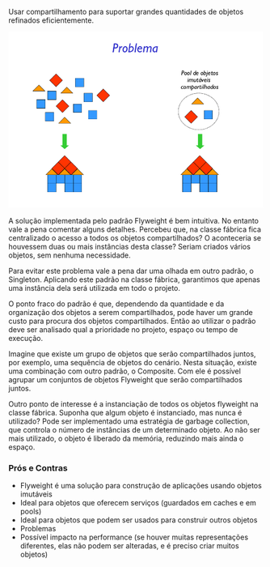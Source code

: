Usar compartilhamento para suportar grandes quantidades
de objetos refinados eficientemente.

![alt text](problem_solution.png)

A solução implementada pelo padrão Flyweight é bem intuitiva. No entanto vale a pena comentar alguns detalhes. Percebeu que, na classe fábrica fica centralizado o acesso a todos os objetos compartilhados? O aconteceria se houvessem duas ou mais instâncias desta classe? Seriam criados vários objetos, sem nenhuma necessidade.

Para evitar este problema vale a pena dar uma olhada em outro padrão, o Singleton. Aplicando este padrão na classe fábrica, garantimos que apenas uma instância dela será utilizada em todo o projeto.

O ponto fraco do padrão é que, dependendo da quantidade e da organização dos objetos a serem compartilhados, pode haver um grande custo para procura dos objetos compartilhados. Então ao utilizar o padrão deve ser analisado qual a prioridade no projeto, espaço ou tempo de execução.

Imagine que existe um grupo de objetos que serão compartilhados juntos, por exemplo, uma sequência de objetos do cenário. Nesta situação, existe uma combinação com outro padrão, o Composite. Com ele é possível agrupar um conjuntos de objetos Flyweight que serão compartilhados juntos.

Outro ponto de interesse é a instanciação de todos os objetos flyweight na classe fábrica. Suponha que algum objeto é instanciado, mas nunca é utilizado? Pode ser implementado uma estratégia de garbage collection, que controla o número de instâncias de um determinado objeto. Ao não ser mais utilizado, o objeto é liberado da memória, reduzindo mais ainda o espaço.

### Prós e Contras
- Flyweight é uma solução para construção de
aplicações usando objetos imutáveis
- Ideal para objetos que oferecem serviços (guardados em
caches e em pools)
- Ideal para objetos que podem ser usados para construir
outros objetos
- Problemas
- Possível impacto na performance (se houver muitas
representações diferentes, elas não podem ser alteradas, e
é preciso criar muitos objetos)